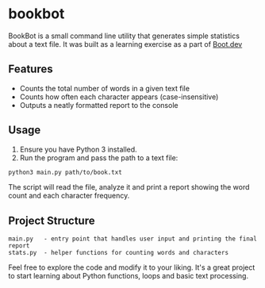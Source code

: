 # bookbot
BookBot is a small command line utility that generates simple statistics about a text file. 
It was built as a learning exercise as a part of [Boot.dev](https://www.boot.dev)

## Features

* Counts the total number of words in a given text file
* Counts how often each character appears (case-insensitive)
* Outputs a neatly formatted report to the console

## Usage

1. Ensure you have Python 3 installed.
2. Run the program and pass the path to a text file:

```bash
python3 main.py path/to/book.txt
```

The script will read the file, analyze it and print a report showing the word count and each character frequency.

## Project Structure

```
main.py   - entry point that handles user input and printing the final report
stats.py  - helper functions for counting words and characters
```

Feel free to explore the code and modify it to your liking. It's a great project to start learning about Python functions, loops and basic text processing.
